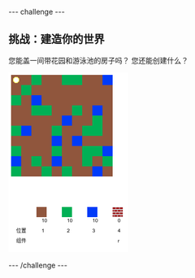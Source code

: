 --- challenge ---

## 挑战：建造你的世界

您能盖一间带花园和游泳池的房子吗？ 您还能创建什么？

![截屏](images/craft-build-example.png)

--- /challenge ---